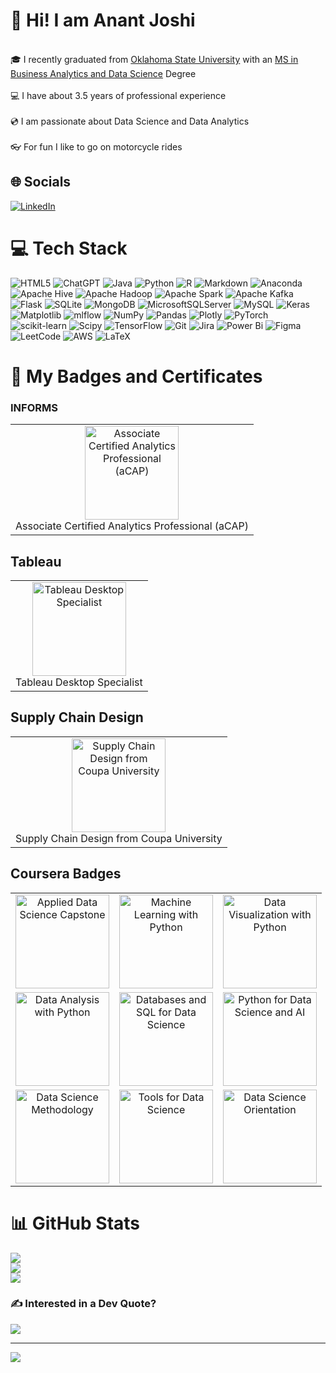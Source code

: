 # :wave: Hi! I am **Anant Joshi**
<br> :mortar_board: I recently graduated from [Oklahoma State University](https://go.okstate.edu/) with an [MS in Business Analytics and Data Science](https://go.okstate.edu/graduate-academics/programs/masters/business-analytics-and-data-science-ms.html) Degree</br>
<br> :computer: I have about 3.5 years of professional experience</br>
<br> :cd: I am passionate about Data Science and Data Analytics</br>
<br> :eyeglasses: For fun I like to go on motorcycle rides</br>


## 🌐 Socials
[![LinkedIn](https://img.shields.io/badge/LinkedIn-%230077B5.svg?logo=linkedin&logoColor=white)](https://www.linkedin.com/in/anant-joshi-ok) 

# 💻 Tech Stack
![HTML5](https://img.shields.io/badge/html5-%23E34F26.svg?style=for-the-badge&logo=html5&logoColor=white) ![ChatGPT](https://img.shields.io/badge/chatGPT-74aa9c?style=for-the-badge&logo=openai&logoColor=white) ![Java](https://img.shields.io/badge/java-%23ED8B00.svg?style=for-the-badge&logo=openjdk&logoColor=white) ![Python](https://img.shields.io/badge/python-3670A0?style=for-the-badge&logo=python&logoColor=ffdd54) ![R](https://img.shields.io/badge/r-%23276DC3.svg?style=for-the-badge&logo=r&logoColor=white) ![Markdown](https://img.shields.io/badge/markdown-%23000000.svg?style=for-the-badge&logo=markdown&logoColor=white) ![Anaconda](https://img.shields.io/badge/Anaconda-%2344A833.svg?style=for-the-badge&logo=anaconda&logoColor=white) ![Apache Hive](https://img.shields.io/badge/Apache%20Hive-FDEE21?style=for-the-badge&logo=apachehive&logoColor=black) ![Apache Hadoop](https://img.shields.io/badge/Apache%20Hadoop-66CCFF?style=for-the-badge&logo=apachehadoop&logoColor=black) ![Apache Spark](https://img.shields.io/badge/Apache%20Spark-FDEE21?style=for-the-badge&logo=apachespark&logoColor=black) ![Apache Kafka](https://img.shields.io/badge/Apache%20Kafka-000?style=for-the-badge&logo=apachekafka) ![Flask](https://img.shields.io/badge/flask-%23000.svg?style=for-the-badge&logo=flask&logoColor=white) ![SQLite](https://img.shields.io/badge/sqlite-%2307405e.svg?style=for-the-badge&logo=sqlite&logoColor=white) ![MongoDB](https://img.shields.io/badge/MongoDB-%234ea94b.svg?style=for-the-badge&logo=mongodb&logoColor=white) ![MicrosoftSQLServer](https://img.shields.io/badge/Microsoft%20SQL%20Server-CC2927?style=for-the-badge&logo=microsoft%20sql%20server&logoColor=white) ![MySQL](https://img.shields.io/badge/mysql-4479A1.svg?style=for-the-badge&logo=mysql&logoColor=white) ![Keras](https://img.shields.io/badge/Keras-%23D00000.svg?style=for-the-badge&logo=Keras&logoColor=white) ![Matplotlib](https://img.shields.io/badge/Matplotlib-%23ffffff.svg?style=for-the-badge&logo=Matplotlib&logoColor=black) ![mlflow](https://img.shields.io/badge/mlflow-%23d9ead3.svg?style=for-the-badge&logo=numpy&logoColor=blue) ![NumPy](https://img.shields.io/badge/numpy-%23013243.svg?style=for-the-badge&logo=numpy&logoColor=white) ![Pandas](https://img.shields.io/badge/pandas-%23150458.svg?style=for-the-badge&logo=pandas&logoColor=white) ![Plotly](https://img.shields.io/badge/Plotly-%233F4F75.svg?style=for-the-badge&logo=plotly&logoColor=white) ![PyTorch](https://img.shields.io/badge/PyTorch-%23EE4C2C.svg?style=for-the-badge&logo=PyTorch&logoColor=white) ![scikit-learn](https://img.shields.io/badge/scikit--learn-%23F7931E.svg?style=for-the-badge&logo=scikit-learn&logoColor=white) ![Scipy](https://img.shields.io/badge/SciPy-%230C55A5.svg?style=for-the-badge&logo=scipy&logoColor=%white) ![TensorFlow](https://img.shields.io/badge/TensorFlow-%23FF6F00.svg?style=for-the-badge&logo=TensorFlow&logoColor=white) ![Git](https://img.shields.io/badge/git-%23F05033.svg?style=for-the-badge&logo=git&logoColor=white) ![Jira](https://img.shields.io/badge/jira-%230A0FFF.svg?style=for-the-badge&logo=jira&logoColor=white) ![Power Bi](https://img.shields.io/badge/power_bi-F2C811?style=for-the-badge&logo=powerbi&logoColor=black) ![Figma](https://img.shields.io/badge/figma-%23F24E1E.svg?style=for-the-badge&logo=figma&logoColor=white) ![LeetCode](https://img.shields.io/badge/LeetCode-000000?style=for-the-badge&logo=LeetCode&logoColor=#d16c06) 	![AWS](https://img.shields.io/badge/AWS-%23FF9900.svg?style=for-the-badge&logo=amazon-aws&logoColor=white) 	![LaTeX](https://img.shields.io/badge/latex-%23008080.svg?style=for-the-badge&logo=latex&logoColor=white)

# :sparkler: My Badges and Certificates

### INFORMS
<table>
  <tr>
    <td align="center">
      <a href="https://bcert.me/softrnhti">
        <img src="https://github.com/joshianant27/joshianant27/assets/82677496/a6ca1e9d-a34e-43a3-9968-ebecb06fffd8" alt="Associate Certified Analytics Professional (aCAP)" width="150">
      </a>
      <br>Associate Certified Analytics Professional (aCAP)
    </td>
  </tr>
</table>

## Tableau
<table>
  <tr>
    <td align="center">
      <a href="https://www.credly.com/badges/e4d6c503-8741-4cb5-9e55-95c3a1613c75/linked_in?t=s57osn">
        <img src="https://github.com/joshianant27/joshianant27/assets/82677496/546c6e86-8284-4e44-b845-99080de66c3f" alt="Tableau Desktop Specialist" width="150">
      </a>
      <br>Tableau Desktop Specialist
    </td>
  </tr>
</table>

## Supply Chain Design
<table>
  <tr>
    <td align="center">
      <img src="https://github.com/joshianant27/joshianant27/assets/82677496/63d22de9-27ee-44e7-9718-57238a218451" alt="Supply Chain Design from Coupa University" width="150">
      <br>Supply Chain Design from Coupa University
    </td>
  </tr>
</table>

## Coursera Badges

<table>
  <tr>
    <td align="center">
      <a href="https://www.credly.com/badges/2b4084b8-c38d-4b0a-b673-752e721ef494/public_url">
        <img src="https://github.com/joshianant27/joshianant27/assets/82677496/d857d260-30c2-4e73-9eb0-116dc0f54128" alt="Applied Data Science Capstone" width="150">
      </a>
    </td>
    <td align="center">
      <a href="https://www.credly.com/badges/a12f0095-21a8-4451-acf3-300236a1541f/public_url">
        <img src="https://github.com/joshianant27/joshianant27/assets/82677496/1152aca4-42a0-4899-a9ff-1e99e9011285" alt="Machine Learning with Python" width="150">
      </a>
    </td>
    <td align="center">
      <a href="https://www.credly.com/badges/940b5379-6aa9-4a81-b57d-7a860fa2d1f6/public_url">
        <img src="https://github.com/joshianant27/joshianant27/assets/82677496/d849cee9-1d45-4256-8003-80b92ad41e80" alt="Data Visualization with Python" width="150">
      </a>
    </td>
  </tr>
  <tr>
    <td align="center">
      <a href="https://www.credly.com/badges/5e19c1fb-b7f5-4032-9a29-c118156fff50/public_url">
        <img src="https://github.com/joshianant27/joshianant27/assets/82677496/9c6fdc67-204b-4e40-afd6-130f01e98e5c" alt="Data Analysis with Python" width="150">
      </a>
    </td>
    <td align="center">
      <a href="https://www.credly.com/badges/1fced8ce-5083-4461-af44-bfcb3adc094b/public_url">
        <img src="https://github.com/joshianant27/joshianant27/assets/82677496/812e245c-a44f-4a0e-a508-12181a3ea8d3" alt="Databases and SQL for Data Science" width="150">
      </a>
    </td>
    <td align="center">
      <a href="https://www.credly.com/badges/fdfc94eb-1045-4110-b909-321c749282ce/public_url">
        <img src="https://github.com/joshianant27/joshianant27/assets/82677496/740db718-b9cd-4499-840d-7c1ee7648eb7" alt="Python for Data Science and AI" width="150">
      </a>
    </td>
  </tr>
  <tr>
    <td align="center">
      <a href="https://www.credly.com/badges/a245f5ec-5fa3-4d54-8ea8-34a8c229157b/public_url">
        <img src="https://github.com/joshianant27/joshianant27/assets/82677496/4d946ca3-6ad2-4874-b18d-6a3fac57e0f7" alt="Data Science Methodology" width="150">
      </a>
    </td>
    <td align="center">
      <a href="https://www.credly.com/badges/9c51593b-a34a-4677-885a-e0a9c0068a5e/public_url">
        <img src="https://github.com/joshianant27/joshianant27/assets/82677496/a6aa47c0-ed1c-4e45-806d-3d7afe726cea" alt="Tools for Data Science" width="150">
      </a>
    </td>
    <td align="center">
      <a href="https://www.credly.com/badges/5919d7c2-a01a-4ff5-8ac3-ef12ac957750/public_url">
        <img src="https://github.com/joshianant27/joshianant27/assets/82677496/dac12917-63d6-4ea3-8d15-c767b47a48dc" alt="Data Science Orientation" width="150">
      </a>
    </td>
  </tr>
</table>

# 📊 GitHub Stats
![](https://github-readme-stats.vercel.app/api?username=joshianant27&theme=shades-of-purple&hide_border=false&include_all_commits=false&count_private=false)<br/>
![](https://github-readme-streak-stats.herokuapp.com/?user=joshianant27&theme=shades-of-purple&hide_border=false)<br/>
![](https://github-readme-stats.vercel.app/api/top-langs/?username=joshianant27&theme=shades-of-purple&hide_border=false&include_all_commits=false&count_private=false&layout=compact)

### ✍️ Interested in a Dev Quote?
![](https://quotes-github-readme.vercel.app/api?type=horizontal&theme=radical)

---
[![](https://visitcount.itsvg.in/api?id=joshianant27&icon=0&color=0)](https://visitcount.itsvg.in)

<!-- Proudly created with GPRM ( https://gprm.itsvg.in ) -->

